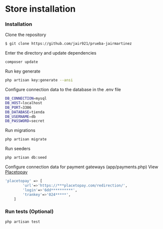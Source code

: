 # Store installation

### Installation

Clone the repository

```sh
$ git clone https://github.com/jair921/prueba-jairmartinez 
```
Enter the directory and update dependencies
```sh
composer update
```

Run key generate
```sh
php artisan key:generate --ansi
```

Configure connection data to the database in the .env file
```sh
DB_CONNECTION=mysql
DB_HOST=localhost
DB_PORT=3306
DB_DATABASE=tienda
DB_USERNAME=db
DB_PASSWORD=secret
```

Run migrations
```sh
php artisan migrate
```

Run seeders
```sh
php artisan db:seed
```

Configure connection data for payment gateways (app/payments.php)
View [Placetopay](https://placetopay.github.io/web-checkout-api-docs/#webcheckout)
```sh
'placetopay' => [
        'url'=>'https://***placetopay.com/redirection/',
        'login'=>'6dd**********',
        'trankey'=>'024*****',
    ]
```

### Run tests (Optional)
```sh
php artisan test
```

